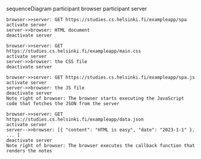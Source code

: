 sequenceDiagram
    participant browser
    participant server

    browser->>server: GET https://studies.cs.helsinki.fi/exampleapp/spa
    activate server
    server->>browser: HTML document
    deactivate server

    browser->>server: GET https://studies.cs.helsinki.fi/exampleapp/main.css
    activate server
    server->>browser: the CSS file
    deactivate server

    browser->>server: GET https://studies.cs.helsinki.fi/exampleapp/spa.js
    activate server
    server->>browser: the JS file
    deactivate server
    Note right of browser: The browser starts executing the JavaScript code that fetches the JSON from the server

    browser->>server: GET https://studies.cs.helsinki.fi/exampleapp/data.json
    activate server
    server-->>browser: [{ "content": "HTML is easy", "date": "2023-1-1" }, ... ]
    deactivate server
    Note right of browser: The browser executes the callback function that renders the notes

